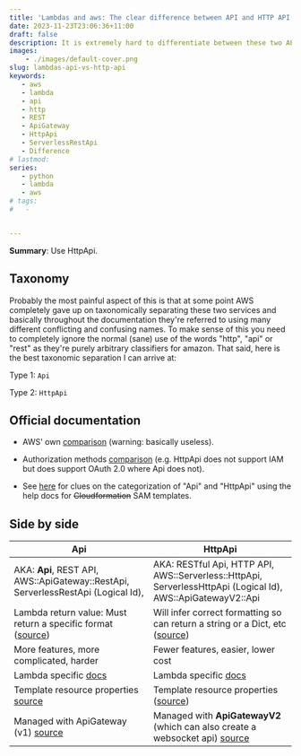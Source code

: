 ```yaml
---
title: 'Lambdas and aws: The clear difference between API and HTTP API' 
date: 2023-11-23T23:06:36+11:00
draft: false
description: It is extremely hard to differentiate between these two API gateway types from AWS. The documentation is extremely opaque and convoluted. After doing a lot of detective work, I try to delineate the two services clearly.
images: 
    - ./images/default-cover.png
slug: lambdas-api-vs-http-api
keywords:
   - aws
   - lambda
   - api
   - http
   - REST
   - ApiGateway
   - HttpApi
   - ServerlessRestApi
   - Difference
# lastmod: 
series:
   - python
   - lambda
   - aws
# tags: 
#   -


---
```


<span class="summary">**Summary**: Use HttpApi. </span> 



## Taxonomy

Probably the most painful aspect of this is that at some point AWS completely gave up on taxonomically separating these two services and basically throughout the documentation they're referred to using many different conflicting and confusing names. To make sense of this you need to completely ignore the normal (sane) use of the words "http", "api" or "rest" as they're purely arbitrary classifiers for amazon. That said, here is the best taxonomic separation I can arrive at:

Type 1: `Api`

Type 2: `HttpApi`

## Official documentation

- AWS' own [comparison](https://docs.aws.amazon.com/apigateway/latest/developerguide/http-api-vs-rest.html) (warning: basically useless).
- Authorization methods [comparison](https://docs.aws.amazon.com/serverless-application-model/latest/developerguide/serverless-controlling-access-to-apis.html) (e.g. HttpApi does not support IAM but does support OAuth 2.0 where Api does not).

- See [here](https://github.com/aws/serverless-application-model/blob/master/docs/internals/generated_resources.rst#api) for clues on the categorization of "Api" and "HttpApi" using the help docs for ~~Cloudformation~~ SAM templates.

## Side by side

| Api                                                          | HttpApi                                                      |
| ------------------------------------------------------------ | ------------------------------------------------------------ |
| AKA: **Api**, REST API,  AWS::ApiGateway::RestApi, ServerlessRestApi (Logical Id), | AKA: RESTful Api, HTTP API, AWS::Serverless::HttpApi, ServerlessHttpApi (Logical Id), AWS::ApiGatewayV2::Api |
| Lambda return value: Must return a specific format ([source](https://docs.aws.amazon.com/apigateway/latest/developerguide/set-up-lambda-proxy-integrations.html#api-gateway-simple-proxy-for-lambda-output-format)) | Will infer correct formatting so can return a string or a Dict, etc ([source](https://docs.aws.amazon.com/apigateway/latest/developerguide/http-api-develop-integrations-lambda.html#http-api-develop-integrations-lambda.v2)) |
| More features, more complicated, harder                      | Fewer features, easier, lower cost                           |
| Lambda specific [docs](https://docs.aws.amazon.com/apigateway/latest/developerguide/set-up-lambda-proxy-integrations.html) | Lambda specific [docs](https://docs.aws.amazon.com/apigateway/latest/developerguide/http-api-develop-integrations-lambda.html) |
| Template resource properties [source](https://docs.aws.amazon.com/serverless-application-model/latest/developerguide/sam-resource-api.html) | Template resource properties ([source](https://docs.aws.amazon.com/serverless-application-model/latest/developerguide/sam-resource-httpapi.html)) |
| Managed with ApiGateway (v1) [source](https://stackoverflow.com/a/72409509/2083958) | Managed with **ApiGatewayV2** (which can also create a websocket api) [source](https://stackoverflow.com/a/72409509/2083958) |




